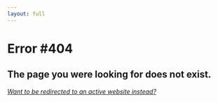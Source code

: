 ```yaml
---
layout: full
---
```


# Error #404

## The page you were looking for does not exist.
_[Want to be redirected to an active website instead?](https://aprilrpil.github.io/finding-fit.github.io/)_
